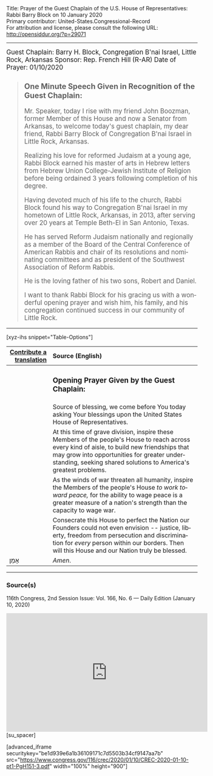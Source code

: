 <html>
<head></head>
<body>
Title: Prayer of the Guest Chaplain of the U.S. House of Representatives: Rabbi Barry Block on 10 January 2020<br />
Primary contributor: United-States.Congressional-Record<br />
For attribution and license, please consult the following URL: <a href="http://opensiddur.org/?p=29071">http://opensiddur.org/?p=29071</a>
<p />
<hr />

<div class="english" lang="en" style="font-size:1.2em;">
Guest Chaplain: Barry H. Block, Congregation B'nai Israel, Little Rock, Arkansas
Sponsor: Rep. French Hill (R-AR)
Date of Prayer: 01/10/2020

<blockquote>
<h3>One Minute Speech Given in Recognition of the Guest Chaplain:</h3>

Mr. Speaker, today I rise with my friend John Boozman, former Member of this House and now a Senator from Arkansas, to welcome today's guest chaplain, my dear friend, Rabbi Barry Block of Congregation B'nai Israel in Little Rock, Arkansas.

Realizing his love for reformed Judaism at a young age, Rabbi Block earned his master of arts in Hebrew letters from Hebrew Union College-Jewish Institute of Religion before being ordained 3 years following completion of his degree.

Having devoted much of his life to the church, Rabbi Block found his way to Congregation B'nai Israel in my hometown of Little Rock, Arkansas, in 2013, after serving over 20 years at Temple Beth-El in San Antonio, Texas.

He has served Reform Judaism nationally and regionally as a member of the Board of the Central Conference of American Rabbis and chair of its resolutions and nominating committees and as president of the Southwest Association of Reform Rabbis.

He is the loving father of his two sons, Robert and Daniel.

I want to thank Rabbi Block for his gracing us with a wonderful opening prayer and wish him, his family, and his congregation continued success in our community of Little Rock.
</blockquote>
<!-- -->
</div>

<hr />

[xyz-ihs snippet="Table-Options"]<table style="margin-left: auto; margin-right: auto;" class="draggable">
<thead><tr><th id="x" style="text-align: right;"><a href="/contributing/upload/">Contribute a translation</a></th><th style="text-align: left;">Source (English)</th></tr></thead>
<tbody>
<tr><td style="vertical-align:top;">
<div class="liturgy" lang="he">

</span></div></td>
 
<td style="vertical-align:top;">
<div class="english" lang="en">
<h3>Opening Prayer Given by the Guest Chaplain:</h3>
</div></td></tr>

<tr><td style="vertical-align:top;">
<div class="liturgy" lang="he">

</span></div></td>
 
<td style="vertical-align:top;">
<div class="english" lang="en">
Source of blessing, 
we come before You today 
asking Your blessings 
upon the United States House of Representatives.
</div></td></tr>


<tr><td style="vertical-align:top;">
<div class="liturgy" lang="he">

</span></div></td>
 
<td style="vertical-align:top;">
<div class="english" lang="en">
At this time of grave division, 
inspire these Members of the people's House 
to reach across every kind of aisle, 
to build new friendships 
that may grow into opportunities 
for greater understanding, 
seeking shared solutions 
to America's greatest problems.
</div></td></tr>


<tr><td style="vertical-align:top;">
<div class="liturgy" lang="he">

</span></div></td>
 
<td style="vertical-align:top;">
<div class="english" lang="en">
As the winds of war 
threaten all humanity, 
inspire the Members of the people's House 
<em>to work toward peace,</em>
for the ability to wage peace 
is a greater measure of a nation's strength 
than the capacity to wage war.
</div></td></tr>


<tr><td style="vertical-align:top;">
<div class="liturgy" lang="he">

</span></div></td>
 
<td style="vertical-align:top;">
<div class="english" lang="en">
Consecrate this House 
to perfect the Nation
our Founders could not even envision --
justice, 
liberty, 
freedom from persecution and discrimination 
for <em>every</em> person 
within our borders. 
Then will this House 
and our Nation 
truly be blessed.
</div></td></tr>


<tr><td style="vertical-align:top;">
<div class="liturgy" lang="he">
אָמֵן׃
</span></div></td>
 
<td style="vertical-align:top;">
<div class="english" lang="en">
<em>Amen</em>.
</div></td></tr>
</tbody></table>

<hr />

<h3>Source(s)</h3>

116th Congress, 2nd Session
Issue: Vol. 166, No. 6 — Daily Edition (January 10, 2020)

<iframe width=530 height=312 src='https://www.c-span.org/video/standalone/?c4844587/user-clip-rabbi-barry-block-congregation-bnai-israel-rock-arkansas' allowfullscreen='allowfullscreen' frameborder=0></iframe>[su_spacer]

[advanced_iframe securitykey="be1d939e6a1b36109171c7d5503b34cf9147aa7b" src="https://www.congress.gov/116/crec/2020/01/10/CREC-2020-01-10-pt1-PgH151-3.pdf" width="100%" height="900"]

</body>
</html>